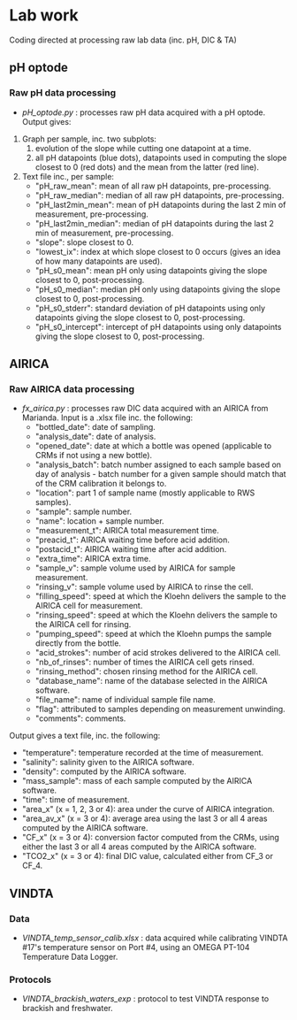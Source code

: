 # Lab work
Coding directed at processing raw lab data (inc. pH, DIC &amp; TA)

## pH optode
### Raw pH data processing
* _pH_optode.py_ : processes raw pH data acquired with a pH optode.
Output gives:
1. Graph per sample, inc. two subplots: 
   1) evolution of the slope while cutting one datapoint at a time.
   2) all pH datapoints (blue dots), datapoints used in computing the slope closest to 0 (red dots) and the mean from the latter (red line).
2. Text file inc., per sample:
   * "pH_raw_mean": mean of all raw pH datapoints, pre-processing.
   * "pH_raw_median": median of all raw pH datapoints, pre-processing.
   * "pH_last2min_mean": mean of pH datapoints during the last 2 min of measurement, pre-processing.
   * "pH_last2min_median": median of pH datapoints during the last 2 min of measurement, pre-processing.
   * "slope": slope closest to 0.
   * "lowest_ix": index at which slope closest to 0 occurs (gives an idea of how many datapoints are used).
   * "pH_s0_mean": mean pH only using datapoints giving the slope closest to 0, post-processing.
   * "pH_s0_median": median pH only using datapoints giving the slope closest to 0, post-processing.
   * "pH_s0_stderr": standard deviation of pH datapoints using only datapoints giving the slope closest to 0, post-processing.
   * "pH_s0_intercept": intercept of pH datapoints using only datapoints giving the slope closest to 0, post-processing.

## AIRICA
### Raw AIRICA data processing
* _fx_airica.py_ : processes raw DIC data acquired with an AIRICA from Marianda.
Input is a .xlsx file inc. the following:
   * "bottled_date": date of sampling.
   * "analysis_date": date of analysis.
   * "opened_date": date at which a bottle was opened (applicable to CRMs if not using a new bottle).
   * "analysis_batch": batch number assigned to each sample based on day of analysis - batch number for a given sample should match that of the CRM calibration it belongs to.
   * "location": part 1 of sample name (mostly applicable to RWS samples).
   * "sample": sample number.
   * "name": location + sample number.
   * "measurement_t": AIRICA total measurement time.
   * "preacid_t": AIRICA waiting time before acid addition.
   * "postacid_t": AIRICA waiting time after acid addition.
   * "extra_time": AIRICA extra time.
   * "sample_v": sample volume used by AIRICA for sample measurement.
   * "rinsing_v": sample volume used by AIRICA to rinse the cell.
   * "filling_speed": speed at which the Kloehn delivers the sample to the AIRICA cell for measurement.
   * "rinsing_speed": speed at which the Kloehn delivers the sample to the AIRICA cell for rinsing.
   * "pumping_speed": speed at which the Kloehn pumps the sample directly from the bottle.
   * "acid_strokes": number of acid strokes delivered to the AIRICA cell.
   * "nb_of_rinses": number of times the AIRICA cell gets rinsed.
   * "rinsing_method": chosen rinsing method for the AIRICA cell.
   * "database_name": name of the database selected in the AIRICA software.
   * "file_name": name of individual sample file name.
   * "flag": attributed to samples depending on measurement unwinding.
   * "comments": comments.
   
Output gives a text file, inc. the following:

   * "temperature": temperature recorded at the time of measurement.
   * "salinity": salinity given to the AIRICA software.
   * "density": computed by the AIRICA software.
   * "mass_sample": mass of each sample computed by the AIRICA software.
   * "time": time of measurement.
   * "area_x" (x = 1, 2, 3 or 4): area under the curve of AIRICA integration.
   * "area_av_x" (x = 3 or 4): average area using the last 3 or all 4 areas computed by the AIRICA software.
   * "CF_x" (x = 3 or 4): conversion factor computed from the CRMs, using either the last 3 or all 4 areas computed by the AIRICA software.
   * "TCO2_x" (x = 3 or 4): final DIC value, calculated either from CF_3 or CF_4.

## VINDTA

### Data
* _VINDTA_temp_sensor_calib.xlsx_ : data acquired while calibrating VINDTA #17's temperature sensor on Port #4, using an OMEGA PT-104 Temperature Data Logger.

### Protocols
* _VINDTA_brackish_waters_exp_ : protocol to test VINDTA response to brackish and freshwater.
